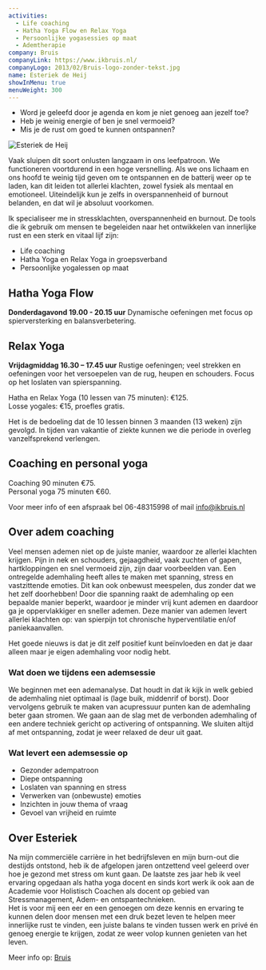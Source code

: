```yaml
---
activities:
  - Life coaching
  - Hatha Yoga Flow en Relax Yoga
  - Persoonlijke yogasessies op maat
  - Ademtherapie
company: Bruis
companyLink: https://www.ikbruis.nl/
companyLogo: 2013/02/Bruis-logo-zonder-tekst.jpg
name: Esteriek de Heij
showInMenu: true
menuWeight: 300
---
```


*   Word je geleefd door je agenda en kom je niet genoeg aan jezelf toe?
*   Heb je weinig energie of ben je snel vermoeid?
*   Mis je de rust om goed te kunnen ontspannen?

![Esteriek de Heij](https://res.cloudinary.com/piith/image/upload/2013/03/Esteriek.jpg#dimensions=small-portrait&align=right)

Vaak sluipen dit soort onlusten langzaam in ons leefpatroon. We functioneren voortdurend in een hoge versnelling. Als we ons lichaam en ons hoofd te weinig tijd geven om te ontspannen en de batterij weer op te laden, kan dit leiden tot allerlei klachten, zowel fysiek als mentaal en emotioneel. Uiteindelijk kun je zelfs in overspannenheid of burnout belanden, en dat wil je absoluut voorkomen.

Ik specialiseer me in stressklachten, overspannenheid en burnout. De tools die ik gebruik om mensen te begeleiden naar het ontwikkelen van innerlijke rust en een sterk en vitaal lijf zijn:

*   Life coaching
*   Hatha Yoga en Relax Yoga in groepsverband
*   Persoonlijke yogalessen op maat

## <a id="hatha-yoga" class="anchor"></a>Hatha Yoga Flow

**Donderdagavond 19.00 - 20.15 uur**
Dynamische oefeningen met focus op spierversterking en balansverbetering.

## <a id="relax-yoga" class="anchor"></a>Relax Yoga

**Vrijdagmiddag 16.30 – 17.45 uur**
Rustige oefeningen; veel strekken en oefeningen voor het versoepelen van de rug, heupen en schouders. Focus op het loslaten van spierspanning.

Hatha en Relax Yoga (10 lessen van 75 minuten): €125.  
Losse yogales: €15, proefles gratis.

Het is de bedoeling dat de 10 lessen binnen 3 maanden (13 weken) zijn gevolgd. In tijden van vakantie of ziekte kunnen we die periode in overleg vanzelfsprekend verlengen.

## <a id="coaching" class="anchor mce-item-anchor"></a>Coaching en personal yoga

Coaching 90 minuten €75.  
Personal yoga 75 minuten €60.

Voor meer info of een afspraak bel 06-48315998 of mail [info@ikbruis.nl](mailto:info@ikbruis.nl)

## <a id="adem-coaching" class="anchor mce-item-anchor"></a>Over adem coaching

Veel mensen ademen niet op de juiste manier, waardoor ze allerlei klachten krijgen. Pijn in nek en schouders, gejaagdheid, vaak zuchten of gapen, hartkloppingen en snel vermoeid zijn, zijn daar voorbeelden van. Een ontregelde ademhaling heeft alles te maken met spanning, stress en vastzittende emoties. Dit kan ook onbewust meespelen, dus zonder dat we het zelf doorhebben! Door die spanning raakt de ademhaling op een bepaalde manier beperkt, waardoor je minder vrij kunt ademen en daardoor ga je oppervlakkiger en sneller ademen. Deze manier van ademen levert allerlei klachten op: van spierpijn tot chronische hyperventilatie en/of paniekaanvallen.

Het goede nieuws is dat je dit zelf positief kunt beïnvloeden en dat je daar alleen maar je eigen ademhaling voor nodig hebt.

### Wat doen we tijdens een ademsessie

We beginnen met een ademanalyse. Dat houdt in dat ik kijk in welk gebied de ademhaling niet optimaal is (lage buik, middenrif of borst). Door vervolgens gebruik te maken van acupressuur punten kan de ademhaling beter gaan stromen. We gaan aan de slag met de verbonden ademhaling of een andere techniek gericht op activering of ontspanning. We sluiten altijd af met ontspanning, zodat je weer relaxed de deur uit gaat.

### Wat levert een ademsessie op

*   Gezonder adempatroon
*   Diepe ontspanning
*   Loslaten van spanning en stress
*   Verwerken van (onbewuste) emoties
*   Inzichten in jouw thema of vraag
*   Gevoel van vrijheid en ruimte

## Over Esteriek

Na mijn commerciële carrière in het bedrijfsleven en mijn burn-out die destijds ontstond, heb ik de afgelopen jaren ontzettend veel geleerd over hoe je gezond met stress om kunt gaan. De laatste zes jaar heb ik veel ervaring opgedaan als hatha yoga docent en sinds kort werk ik ook aan de Academie voor Holistisch Coachen als docent op gebied van Stressmanagement, Adem- en ontspantechnieken.  
Het is voor mij een eer en een genoegen om deze kennis en ervaring te kunnen delen door mensen met een druk bezet leven te helpen meer innerlijke rust te vinden, een juiste balans te vinden tussen werk en privé én genoeg energie te krijgen, zodat ze weer volop kunnen genieten van het leven.

Meer info op: [Bruis](https://www.ikbruis.nl/)
